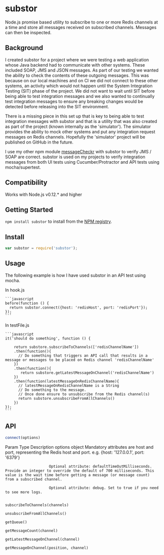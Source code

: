 substor
=======

Node.js promise based utility to subscribe to one or more Redis channels at a time and store all messages received on subscribed channels. Messages can then be inspected.

Background
----------

I created substor for a project where we were testing a web application whose Java backend had to communicate with other systems. These included SOAP, JMS and JSON messages. As part of our testing we wanted the ability to check the contents of these outgoing messages. This was because on our local machines and on CI we did not connect to these other systems, an activity which would not happen until the System Integration Testing (SIT) phase of the project. We did not want to wait until SIT before being able to test integration messages and we also wanted to continually test integration messages to ensure any breaking changes would be detected before releasing into the SIT environment.

There is a missing piece in this set up that is key to being able to test integration messages with substor and that is a utility that was also created as part of the project (known internally as the 'simulator'). The simulator provides the ability to mock other systems and put any integration request messages on Redis channels. Hopefully the 'simulator' project will be published on GitHub in the future.

I use my other npm module [messageCheckr](https://github.com/mrbenhowl/messageCheckr) with substor to verify JMS / SOAP are correct. substor is used on my projects to verify integration messages from both UI tests using Cucumber/Protractor and API tests using mocha/supertest.

Compatibility
------------

Works with Node.js v0.12.* and higher

Getting Started
---------------

`npm install substor` to install from the [NPM registry](https://www.npmjs.com/package/substor).

Install
-------

```javascript
var substor = require('substor');
```

Usage
-----

The following example is how I have used substor in an API test using mocha.

In hook.js

    ```javascript
    before(function () {
      return substor.connect({host: 'redisHost', port: 'redisPort'});
    });
    ```

In testFile.js

    ```javascript
    it('should do something', function () {

        return substore.subscribeToChannels(['redisChannelName'])
        .then(function(){
          // Do something that triggers an API call that results in a message or messages to be placed on Redis channel 'redisChannelName'
        })
        .then(function(){
           return substore.getLatestMessageOnChannel('redisChannelName')
        })
        .then(function(latestMessageOnRedisChannelName){
          // latestMessageOnRedisChannelName is a String
          // Do something to the message.
          // Once done ensure to unsubscribe from the Redis channel(s)
          return substore.unsubscribeFromAllChannels()
        })
    });
    ```

API
---

```javascript
connect(options)
```

Param       Type        Description
options     object      Mandatory attributes are host and port, representing the Redis host and port.
                        e.g. {host: '127.0.0.1', port: '6379'}

                        Optional attribute: defaultTimeOutMilliseconds. Provide an integer to override the default of 700 milliseconds. This value is the wait time before getting a message (or message count) from a subscribed channel.

                        Optional attribute: debug. Set to true if you need to see more logs.


    subscribeToChannels(channels)

    unsubscribeFromAllChannels()

    getQueue()

    getMessageCount(channel)

    getLatestMessageOnChannel(channel)

    getMessageOnChannel(position, channel)
